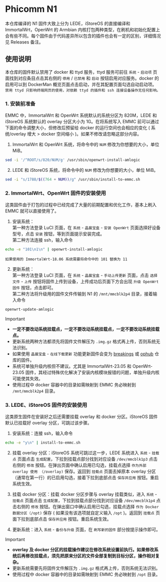 # Phicomm N1

本仓库编译的 N1 固件大致上分为 LEDE，iStoreOS 的直接编译和 ImmortalWrt，OpenWrt 的 Armbian 内核打包两种类型，在刷机和初始化配置上会有些不同。每个固件由于代码差异所以包含的插件也会有一定的区别，详细情况见 Releases 备注。

## 使用说明

本仓库的固件默认禁用了 docker 和 ttyd 服务，ttyd 服务可前往 `系统` - `启动项` 页面找到对应条目点击其右侧的 `停用` / `已禁用` 和 `启动` 按钮启用对应服务。docker 的启用可以到 DockerMan 概览页面点击启动，并在其配置页面勾选自动启动项。  
`禁用 ttyd 只影响终端网页的使用，对依赖 ttyd 的插件和 ssh 连接设备操作无任何影响。`

### 1. 安装前准备

EMMC 中，ImmortalWrt 和 OpenWrt 系统默认的系统分区为 820M，LEDE 和 iStoreOS 系统默认的 overlay 分区大小为 1G。在将系统写入 EMMC 前可以通过下面的命令调整大小，但修改后预留给 docker 的运行空间也会相应的变化 ( 系统/overlay 增大 > docker 空间缩小 )。如果不修改请忽略这部分内容。

1. ImmortalWrt 和 OpenWrt 系统，将命令中的 `NUM` 修改为你想要的大小，单位 MiB。

```bash
sed -i '/^ROOT/s/820/NUM/g' /usr/sbin/openwrt-install-amlogic
```

2. LEDE 和 iStoreOS 系统，将命令中的 `NUM` 修改为你想要的大小，单位 MiB。

```bash
sed -i "s/1788/$((764 + NUM))/g" /usr/sbin/install-to-emmc.sh
```

### 2. ImmortalWrt、OpenWrt 固件的安装使用

这类固件由于打包的过程中已经完成了大量的前期配置和优化工作，基本上刷入 EMMC 就可以直接使用了。

1. 安装系统：  
第一种方法登录 LuCI 页面，在 `系统` - `晶晨宝盒` - `安装 OpenWrt` 页面选择好设备型号，点击 `安装` 按钮，等到页面提示安装完成。  
第二种方法连接 ssh，输入命令

```bash
echo -e "101\n1\n" | openwrt-install-amlogic
```
`如果使用的 ImmortalWrt-18.06 系统需要将命令中的 101 替换为 11`



2. 更新系统：  
第一种方法登录 LuCI 页面，在 `系统` - `晶晨宝盒` - `手动上传更新` 页面，点击 `选择文件` - `上传` 按钮将固件上传到设备，上传成功后页面下方会出现 `升级 OpenWrt 固件` 按钮，点击即可。  
第二种方法将升级用的固件文件传输到 N1 的 `/mnt/mmcblk2p4` 目录，接着输入命令

```bash
openwrt-update-amlogic
```

> [!IMPORTANT]
> - **一定不要改动系统挂载点，一定不要改动系统挂载点，一定不要改动系统挂载点。**
> - 更新系统两种方法都须先将固件文件解压为 `.img.gz` 格式再上传，否则系统无法识别。
> - 如果使用 `晶晨宝盒` - `在线下载更新` 功能更新固件会变为 [breakings](https://github.com/breakings/OpenWrt) 或 [ophub](https://github.com/ophub/amlogic-s9xxx-openwrt) 仓库的固件。
> - 系统可单独升级内核但不建议。尤其是 ImmortalWrt-23.05 和 OpenWrt-23.05 固件，其经过特殊优化解决了安装内核模块报错的问题，单独升级内核可能使其失效。
> - 使用过程中 docker 容器中的目录如需映射到 EMMC 务必映射到 `/mnt/mmcblk2p4` 目录。

### 3. LEDE、iStoreOS 固件的安装使用

这类原生固件在安装好之后还需要挂载 overlay 和 docker 分区。iStoreOS 固件默认已挂载好 overlay 分区，可跳过该步骤。

1. 安装系统：连接 ssh，输入命令 

```bash
echo -e "y\n" | install-to-emmc.sh
```

2. 挂载 overlay 分区：iStoreOS 系统可跳过这一步，LEDE 系统进入 `系统` - `挂载点` 页面点击 `生成配置`，下拉到挂载点部分找到对应设备 `/dev/mmcblk1p3` 点击右侧的 `修改` 按钮。在弹出页面中确认启用已勾选，挂载点选择 `作为外部 overlay 使用 （/overlay)` 保存。返回到 `挂载点` 页面去掉原本 overlay 分区（通常在第一行）的已启用勾选，接着下拉到底部点击 `保存并应用` 按钮。重启系统生效。

3. 挂载 docker 分区：挂载 docker 分区步骤与 overlay 挂载类似，进入 `系统` - `挂载点` 页面点击 `生成配置`，下拉到挂载点部分找到对应设备 `/dev/mmcblk1p4` 点击右侧的 `修改` 按钮。在弹出窗口中确认启用已勾选，挂载点选择 `作为 Docker 数据分区（/opt)` 保存 ( 如果没有该选项就自定义输入 `/opt` )。返回到 `挂载点` 页面下拉到底部点击 `保存并应用` 按钮。重启系统生效。

4. 更新系统：进入 `系统` - `备份与升级` 页面，在 `刷写新的固件` 部分按提示操作即可。

> [!IMPORTANT]
> - **overlay 及 docker 分区的挂载操作建议在修改系统设置前执行。如果修改系统后再修改挂载点，须先把原来分区的文件全部复制到目标分区，操作相对复杂。**
> - 更新系统需要先将固件文件解压为 `.img.gz` 格式再上传，否则系统无法识别。
> - 使用过程中 docker 容器中的目录如需映射到 EMMC 务必映射到 `/opt` 目录。
